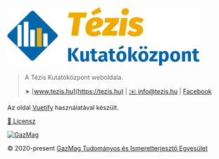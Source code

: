 ![Tézis Kutatóközpont](src/assets/logo.svg)

> A Tézis Kutatóközpont weboldala.
> 
> ➤ [www.tezis.hu](https://tezis.hu) |
> [✉️ info@tezis.hu](mailto:info@tezis.hu) |
> [Facebook](https://www.facebook.com/teziskutatokozpont)

Az oldal [Vuetify](vuetify.md) használatával készült.

[📑 Licensz](LICENSE)

<a href="https://gazmag.hu" target="_blank">
    <img src="https://gazmag.hu/icon/logo-long.svg" alt="GazMag" width="200">
</a>

© 2020-present [GazMag Tudományos és Ismeretterjesztő Egyesület](https://github.com/GazMag)
